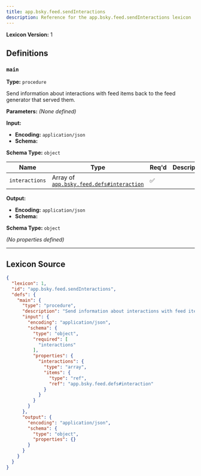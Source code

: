 ```yaml
---
title: app.bsky.feed.sendInteractions
description: Reference for the app.bsky.feed.sendInteractions lexicon
---
```

**Lexicon Version:** 1

## Definitions

<a name="main"></a>
### `main`

**Type:** `procedure`

Send information about interactions with feed items back to the feed generator that served them.

**Parameters:** _(None defined)_

**Input:**

- **Encoding:** `application/json`
- **Schema:**

**Schema Type:** `object`

| Name | Type | Req'd  | Description | Constraints |
|------|------|----------|-------------|-------------|
| `interactions` | Array of [`app.bsky.feed.defs#interaction`](/app/bsky/feed/defs#interaction) | ✅  |  |  |
**Output:**

- **Encoding:** `application/json`
- **Schema:**

**Schema Type:** `object`

_(No properties defined)_

---

## Lexicon Source
```json
{
  "lexicon": 1,
  "id": "app.bsky.feed.sendInteractions",
  "defs": {
    "main": {
      "type": "procedure",
      "description": "Send information about interactions with feed items back to the feed generator that served them.",
      "input": {
        "encoding": "application/json",
        "schema": {
          "type": "object",
          "required": [
            "interactions"
          ],
          "properties": {
            "interactions": {
              "type": "array",
              "items": {
                "type": "ref",
                "ref": "app.bsky.feed.defs#interaction"
              }
            }
          }
        }
      },
      "output": {
        "encoding": "application/json",
        "schema": {
          "type": "object",
          "properties": {}
        }
      }
    }
  }
}
```
